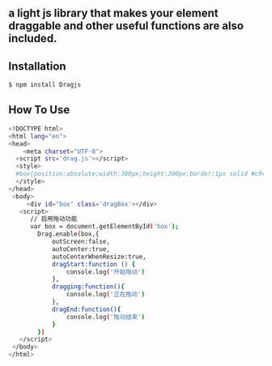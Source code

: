 a light js library that makes your element draggable and other useful functions are also included. 
------
## Installation
```bash
$ npm install Dragjs
```

## How To Use
```bash
<!DOCTYPE html>
<html lang="en">
<head>
	<meta charset="UTF-8">
  <script src='drag.js'></script>
  <style>
  #box{position:absolute;width:300px;height:300px;border:1px solid #c9c9c9;border-radius:5px;box-shadow:2px 2px 10px #ccc;}
  </style>
</head>
 <body>
	 <div id="box" class='dragBox'></div>
   <script>
      // 启用拖动功能
      var box = document.getElementById('box');
   		Drag.enable(box,{
			outScreen:false,	
			autoCenter:true,
			autoCenterWhenResize:true,
			dragStart:function () {
				console.log('开始拖动')
			},
			dragging:function(){
				console.log('正在拖动')
			},
			dragEnd:function(){
				console.log('拖动结束')
			}
		})
   </script>
 </body>
</html>
```
